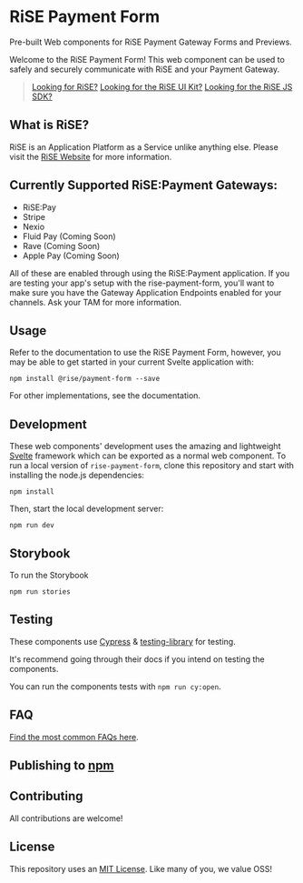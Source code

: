 # RiSE Payment Form
Pre-built Web components for RiSE Payment Gateway Forms and Previews.

Welcome to the RiSE Payment Form! This web component can be used to safely and securely communicate with RiSE and your Payment Gateway.

>[Looking for RiSE?](https://rise.store)
>[Looking for the RiSE UI Kit?](https://github.com/rise-app/rise-ui)
>[Looking for the RiSE JS SDK?](https://github.com/rise-app/rise-sdk-js)

## What is RiSE?
 RiSE is an Application Platform as a Service unlike anything else. Please visit the [RiSE Website](https://rise.store) for more information.

## Currently Supported RiSE:Payment Gateways:
 - RiSE:Pay
 - Stripe
 - Nexio
 - Fluid Pay (Coming Soon)
 - Rave (Coming Soon)
 - Apple Pay (Coming Soon)

All of these are enabled through using the RiSE:Payment application.
If you are testing your app's setup with the rise-payment-form, you'll want to make sure you have the Gateway Application Endpoints enabled for your channels.  Ask your TAM for more information.

## Usage
Refer to the documentation to use the RiSE Payment Form, however, you may be able to get started in your current Svelte application with:

```shell
npm install @rise/payment-form --save
```

For other implementations, see the documentation.

## Development
These web components' development uses the amazing and lightweight [Svelte](https://svelte.dev/) framework which can be exported as a normal web component.
To run a local version of `rise-payment-form`, clone this repository and start with installing the node.js dependencies:

```shell
npm install
```

Then, start the local development server:

```shell
npm run dev
```

## Storybook
To run the Storybook

```shell
npm run stories
```

## Testing
These components use [Cypress](https://www.cypress.io/) & [testing-library](https://testing-library.com/docs/cypress-testing-library/intro) for testing.

It's recommend going through their docs if you intend on testing the components.

You can run the components tests with `npm run cy:open`.

## FAQ

[Find the most common FAQs here](../master/FAQ.md).

## Publishing to [npm](https://www.npmjs.com)

## Contributing

All contributions are welcome!

## License
This repository uses an [MIT License](../master/LICENSE). Like many of you, we value OSS!
